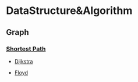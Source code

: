 # DataStructure&Algorithm

## Graph

### [Shortest Path](https://github.com/edisonleolhl/DataStructure-Algorithm/blob/master/ShortestPath)

- [Dijkstra](https://github.com/edisonleolhl/DataStructure-Algorithm/blob/master/ShortestPath/dijkstra.py)

- [Floyd](https://github.com/edisonleolhl/DataStructure-Algorithm/blob/master/ShortestPath/floyd.py)